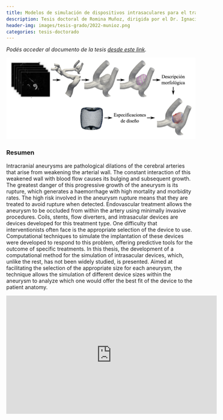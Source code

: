 ```yaml
---
title: Modelos de simulación de dispositivos intrasaculares para el tratamiento de aneurismas intracraneales
description: Tesis doctoral de Romina Muñoz, dirigida por el Dr. Ignacio Larrabide
header-img: images/tesis-grado/2022-munioz.png
categories: tesis-doctorado
---
```

*Podés acceder al documento de la tesis [desde este link](https://www.ridaa.unicen.edu.ar/xmlui/bitstream/handle/123456789/3075/tesisMu_oz_vfinal.pdf?sequence=1&isAllowed=y).*


<div class="image-post-container">
    <img src="/images/tesis-grado/2022-munioz.png"/>
</div>

### Resumen

Intracranial aneurysms are pathological dilations of the cerebral arteries that arise from weakening the arterial wall. The constant interaction of this weakened wall with blood flow causes its bulging and subsequent growth. The greatest danger of this progressive growth of the aneurysm is its rupture, which generates a haemorrhage with high mortality and morbidity rates. The high risk involved in the aneurysm rupture means that they are treated to avoid rupture when detected. Endovascular treatment allows the aneurysm to be occluded from within the artery using minimally invasive procedures. Coils, stents, flow diverters, and intrasacular devices are devices developed for this treatment type. One difficulty that interventionists often face is the appropriate selection of the device to use. Computational techniques to simulate the implantation of these devices were developed to respond to this problem, offering predictive tools for the outcome of specific treatments. In this thesis, the development of a computational method for the simulation of intrasacular devices, which, unlike the rest, has not been widely studied, is presented. Aimed at facilitating the selection of the appropriate size for each aneurysm, the technique allows the simulation of different device sizes within the aneurysm to analyze which one would offer the best fit of the device to the patient anatomy.

<iframe width="560" height="315" src="https://www.youtube.com/watch?v=jH3jSiQod6o" title="YouTube video player" frameborder="0" allow="accelerometer; autoplay; clipboard-write; encrypted-media; gyroscope; picture-in-picture" allowfullscreen></iframe>